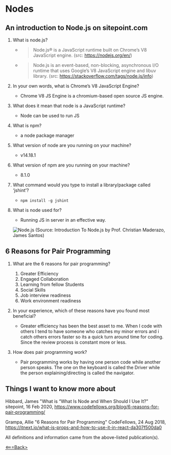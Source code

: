 # Nodes

## An introduction to Node.js on sitepoint.com

1. What is node.js?

    - >Node.js® is a JavaScript runtime built on Chrome’s V8 JavaScript engine. (src: https://nodejs.org/en/)

    - > Node.js is an event-based, non-blocking, asynchronous I/O runtime that uses Google’s V8 JavaScript engine and libuv library. (src: https://stackoverflow.com/tags/node.js/info)

2. In your own words, what is Chrome’s V8 JavaScript Engine?

    - Chrome V8 JS Engine is a chromium-based open source JS engine.

3. What does it mean that node is a JavaScript runtime?

    - Node can be used to run JS

4. What is npm?

    - a node package manager 

5. What version of node are you running on your machine?

    - v14.18.1

6. What version of npm are you running on your machine?

    - 8.1.0

7. What command would you type to install a library/package called ‘jshint’?

    - ```npm install -g jshint```

8. What is node used for?

    - Running JS in server in an effective way.

    ![Node.js](https://uploads.sitepoint.com/wp-content/uploads/2012/10/1516152673node_event_loop.png)
    (Source: Introduction To Node.js by Prof. Christian Maderazo, James Santos)

## 6 Reasons for Pair Programming

1. What are the 6 reasons for pair programming?

    1. Greater Efficiency
    2. Engaged Collaboration
    3. Learning from fellow Students
    4. Social Skills
    5. Job interview readiness
    6. Work environment readiness

2. In your experience, which of these reasons have you found most beneficial?

    - Greater efficiency has been the best asset to me. When I code with others I tend to have someone who catches my minor errors and i catch others errors faster so its a quick turn around time for coding. Since the review process is constant more or less.

3. How does pair programming work?

    - Pair programming works by having one person code while another person speaks. The one on the keyboard is called the Driver while the person explaining/directing is called the navigator.


## Things I want to know more about

Hibbard, James "What is “What Is Node and When Should I Use It?" sitepoint, 16 Feb 2020, <https://www.codefellows.org/blog/6-reasons-for-pair-programming/>

Grampa, Allie "6 Reasons for Pair Programming" CodeFellows, 24 Aug 2018, <https://itnext.io/what-is-props-and-how-to-use-it-in-react-da307f500da0>

All definitions and information came from the above-listed publication(s).

[<===Back>](README.md)
